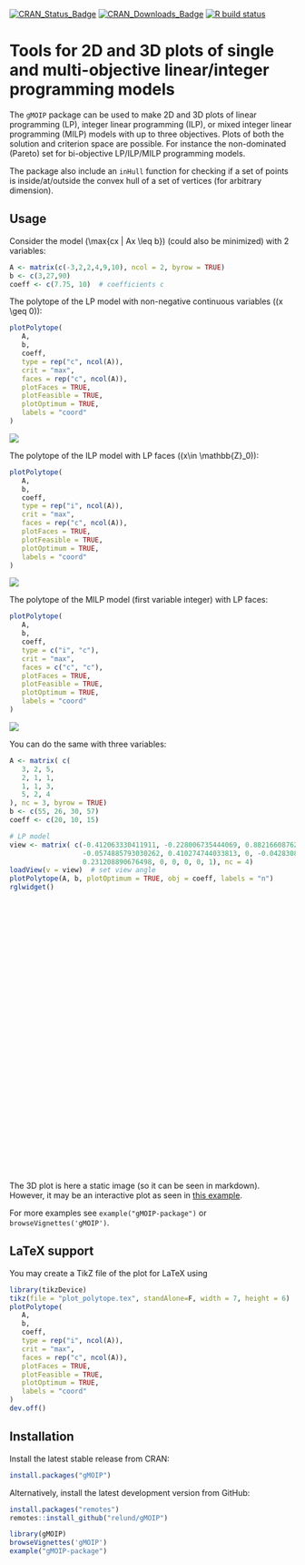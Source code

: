 
<!-- README.md is generated from README.Rmd. Please edit that file -->

<!-- badges: start -->

[![CRAN\_Status\_Badge](http://www.r-pkg.org/badges/version/gMOIP)](https://CRAN.R-project.org/package=gMOIP)
[![CRAN\_Downloads\_Badge](http://cranlogs.r-pkg.org/badges/grand-total/gMOIP?color=brightgreen)](http://cranlogs.r-pkg.org/downloads/total/last-month/gMOIP)
[![R build
status](https://github.com/relund/gMOIP/workflows/R-CMD-check/badge.svg)](https://github.com/relund/gMOIP/actions)
<!-- badges: end -->

# Tools for 2D and 3D plots of single and multi-objective linear/integer programming models

The `gMOIP` package can be used to make 2D and 3D plots of linear
programming (LP), integer linear programming (ILP), or mixed integer
linear programming (MILP) models with up to three objectives. Plots of
both the solution and criterion space are possible. For instance the
non-dominated (Pareto) set for bi-objective LP/ILP/MILP programming
models.

The package also include an `inHull` function for checking if a set of
points is inside/at/outside the convex hull of a set of vertices (for
arbitrary dimension).

## Usage

Consider the model \(\max\{cx | Ax \leq b\}\) (could also be minimized)
with 2 variables:

``` r
A <- matrix(c(-3,2,2,4,9,10), ncol = 2, byrow = TRUE)
b <- c(3,27,90)
coeff <- c(7.75, 10)  # coefficients c
```

The polytope of the LP model with non-negative continuous variables
(\(x \geq 0\)):

``` r
plotPolytope(
   A,
   b,
   coeff,
   type = rep("c", ncol(A)),
   crit = "max",
   faces = rep("c", ncol(A)),
   plotFaces = TRUE,
   plotFeasible = TRUE,
   plotOptimum = TRUE,
   labels = "coord"
)
```

![](man/figures/README-lp-1.png)<!-- -->

The polytope of the ILP model with LP faces (\(x\in \mathbb{Z}_0\)):

``` r
plotPolytope(
   A,
   b,
   coeff,
   type = rep("i", ncol(A)),
   crit = "max",
   faces = rep("c", ncol(A)),
   plotFaces = TRUE,
   plotFeasible = TRUE,
   plotOptimum = TRUE,
   labels = "coord"
)
```

![](man/figures/README-ilp-1.png)<!-- -->

The polytope of the MILP model (first variable integer) with LP faces:

``` r
plotPolytope(
   A,
   b,
   coeff,
   type = c("i", "c"),
   crit = "max",
   faces = c("c", "c"),
   plotFaces = TRUE,
   plotFeasible = TRUE,
   plotOptimum = TRUE,
   labels = "coord"
)
```

![](man/figures/README-milp-1.png)<!-- -->

You can do the same with three variables:

``` r
A <- matrix( c(
   3, 2, 5,
   2, 1, 1,
   1, 1, 3,
   5, 2, 4
), nc = 3, byrow = TRUE)
b <- c(55, 26, 30, 57)
coeff <- c(20, 10, 15)
```

``` r
# LP model
view <- matrix( c(-0.412063330411911, -0.228006735444069, 0.882166087627411, 0, 0.910147845745087,
                  -0.0574885793030262, 0.410274744033813, 0, -0.042830865830183, 0.97196090221405,
                  0.231208890676498, 0, 0, 0, 0, 1), nc = 4)   
loadView(v = view)  # set view angle
plotPolytope(A, b, plotOptimum = TRUE, obj = coeff, labels = "n")
rglwidget()
```

<!--html_preserve-->

<div id="rgl12308" class="rglWebGL html-widget" style="width:672px;height:480px;">

</div>

<script type="application/json" data-for="rgl12308">{"x":{"material":{"color":"#000000","alpha":1,"lit":true,"ambient":"#000000","specular":"#FFFFFF","emission":"#000000","shininess":50,"smooth":true,"front":"filled","back":"filled","size":3,"lwd":1,"fog":true,"point_antialias":false,"line_antialias":false,"texture":null,"textype":"rgb","texmipmap":false,"texminfilter":"linear","texmagfilter":"linear","texenvmap":false,"depth_mask":true,"depth_test":"less","isTransparent":false,"polygon_offset":[0,0]},"rootSubscene":7,"objects":{"15":{"id":15,"type":"lines","material":{"lit":false},"vertices":[[1,1,1],[1,1,1],[3,3,3],[3,3,3]],"colors":[[0,0,0,1]],"centers":[[1,1,1],[3,3,3]],"ignoreExtent":false,"flags":32832},"16":{"id":16,"type":"text","material":{"lit":false},"vertices":[[2,0.66100001335144,0.66100001335144]],"colors":[[0,0,0,1]],"texts":[[""]],"cex":[[1]],"adj":[[0.5,0.5]],"centers":[[2,0.66100001335144,0.66100001335144]],"family":[["sans"]],"font":[[1]],"ignoreExtent":true,"flags":33808},"17":{"id":17,"type":"triangles","material":{"alpha":0.200000002980232,"isTransparent":true},"vertices":[[0,0,10],[11.3999996185303,0,0],[0,0,0],[5,0,8],[0,0,10],[11.3999996185303,0,0],[5,16,0],[11.3999996185303,0,0],[0,0,0],[5,16,0],[0,26,0],[0,0,0],[2.36847585645308e-15,25,1],[0,26,0],[0,0,0],[2.36847585645308e-15,25,1],[0,0,10],[0,0,0],[0,15,5],[2.36847585645308e-15,25,1],[0,0,10],[1.79999995231628,20.7999992370605,1.60000002384186],[5,0,8],[11.3999996185303,0,0],[1.79999995231628,20.7999992370605,1.60000002384186],[5,16,0],[11.3999996185303,0,0],[1.79999995231628,20.7999992370605,1.60000002384186],[0,15,5],[2.36847585645308e-15,25,1],[1.79999995231628,20.7999992370605,1.60000002384186],[5,16,0],[0,26,0],[1.79999995231628,20.7999992370605,1.60000002384186],[2.36847585645308e-15,25,1],[0,26,0],[3.75,0,8.75],[1.79999995231628,20.7999992370605,1.60000002384186],[5,0,8],[3.75,0,8.75],[1.79999995231628,20.7999992370605,1.60000002384186],[0,15,5],[3.75,0,8.75],[5,0,8],[0,0,10],[3.75,0,8.75],[0,15,5],[0,0,10]],"colors":[[1,1,1,0.200000002980232]],"centers":[[3.79999995231628,0,3.33333349227905],[5.46666669845581,0,6],[5.46666669845581,5.33333349227905,0],[1.66666674613953,14,0],[7.89491987444066e-16,17,0.333333343267441],[7.89491987444066e-16,8.33333396911621,3.66666674613953],[7.89491987444066e-16,13.3333339691162,5.33333349227905],[6.06666707992554,6.93333339691162,3.20000028610229],[6.06666707992554,12.2666664123535,0.533333361148834],[0.600000023841858,20.2666664123535,2.53333330154419],[2.26666688919067,20.9333343505859,0.533333361148834],[0.600000023841858,23.9333343505859,0.866666674613953],[3.51666688919067,6.93333339691162,6.11666679382324],[1.85000014305115,11.9333333969116,5.11666679382324],[2.91666674613953,0,8.91666698455811],[1.25,5,7.91666698455811]],"normals":[[0,1,0],[0,1,0],[0,1,0],[0,-0.999999940395355,0],[0,-0.999999940395355,0],[0,-0.999999940395355,0],[0,0,-1],[0,0,-1],[0,0,-1],[0,0,1],[0,0,1],[0,0,1],[-1,0,2.36847585645308e-15],[-1,0,2.36847585645308e-15],[-1,0,2.36847585645308e-15],[1,-9.47390403461725e-17,0],[1,-9.47390403461725e-17,0],[1,-9.47390403461725e-17,0],[-1,-1.18423792822654e-15,-3.55271410231697e-15],[-1,-1.18423792822654e-15,-3.55271410231697e-15],[-1,-1.18423792822654e-15,-3.55271410231697e-15],[0.745356023311615,0.298142403364182,0.596284747123718],[0.745356023311615,0.298142403364182,0.596284747123718],[0.745356023311615,0.298142403364182,0.596284747123718],[-0.745355904102325,-0.298142343759537,-0.596284925937653],[-0.745355904102325,-0.298142343759537,-0.596284925937653],[-0.745355904102325,-0.298142343759537,-0.596284925937653],[-0.486664354801178,-0.324442803859711,-0.811107039451599],[-0.486664354801178,-0.324442803859711,-0.811107039451599],[-0.486664354801178,-0.324442803859711,-0.811107039451599],[0.816496551036835,0.408248275518417,0.408248484134674],[0.816496551036835,0.408248275518417,0.408248484134674],[0.816496551036835,0.408248275518417,0.408248484134674],[-0.816496670246124,-0.408248245716095,-0.408248245716095],[-0.816496670246124,-0.408248245716095,-0.408248245716095],[-0.816496670246124,-0.408248245716095,-0.408248245716095],[-0.486664414405823,-0.324442833662033,-0.81110692024231],[-0.486664414405823,-0.324442833662033,-0.81110692024231],[-0.486664414405823,-0.324442833662033,-0.81110692024231],[0.4866643846035,0.324442833662033,0.811107039451599],[0.4866643846035,0.324442833662033,0.811107039451599],[0.4866643846035,0.324442833662033,0.811107039451599],[0,1,0],[0,1,0],[0,1,0],[0.301511347293854,0.301511347293854,0.904534041881561],[0.301511347293854,0.301511347293854,0.904534041881561],[0.301511347293854,0.301511347293854,0.904534041881561]],"ignoreExtent":false,"flags":32811},"18":{"id":18,"type":"lines","material":{"lit":false,"lwd":2},"vertices":[[1.79999995231628,20.7999992370605,1.60000002384186],[2.36847585645308e-15,25,1],[1.79999995231628,20.7999992370605,1.60000002384186],[5,0,8],[1.79999995231628,20.7999992370605,1.60000002384186],[5,16,0],[2.36847585645308e-15,25,1],[0,15,5],[2.36847585645308e-15,25,1],[0,26,0],[0,15,5],[3.75,0,8.75],[0,15,5],[0,0,10],[3.75,0,8.75],[5,0,8],[3.75,0,8.75],[0,0,10],[5,0,8],[11.3999996185303,0,0],[0,0,10],[0,0,0],[5,16,0],[0,26,0],[5,16,0],[11.3999996185303,0,0],[0,26,0],[0,0,0],[11.3999996185303,0,0],[0,0,0]],"colors":[[0.701960802078247,0.701960802078247,0.701960802078247,1]],"centers":[[0.899999976158142,22.8999996185303,1.29999995231628],[3.40000009536743,10.3999996185303,4.80000019073486],[3.40000009536743,18.3999996185303,0.800000011920929],[1.18423792822654e-15,20,3],[1.18423792822654e-15,25.5,0.5],[1.875,7.5,6.875],[0,7.5,7.5],[4.375,0,8.375],[1.875,0,9.375],[8.19999980926514,0,4],[0,0,5],[2.5,21,0],[8.19999980926514,8,0],[0,13,0],[5.69999980926514,0,0]],"ignoreExtent":false,"flags":41024},"19":{"id":19,"type":"points","material":{"lit":false,"size":14},"vertices":[[1.79999995231628,20.7999992370605,1.60000002384186]],"colors":[[1,0,0,1]],"centers":[[1.79999995231628,20.7999992370605,1.60000002384186]],"ignoreExtent":false,"flags":34816},"20":{"id":20,"type":"points","material":{"lit":false,"size":7},"vertices":[[1.79999995231628,20.7999992370605,1.60000002384186],[2.36847585645308e-15,25,1],[0,15,5],[3.75,0,8.75],[5,0,8],[0,0,10],[5,16,0],[0,26,0],[11.3999996185303,0,0],[0,0,0]],"colors":[[0.498039215803146,0.498039215803146,0.498039215803146,1]],"centers":[[1.79999995231628,20.7999992370605,1.60000002384186],[2.36847585645308e-15,25,1],[0,15,5],[3.75,0,8.75],[5,0,8],[0,0,10],[5,16,0],[0,26,0],[11.3999996185303,0,0],[0,0,0]],"ignoreExtent":false,"flags":34816},"21":{"id":21,"type":"text","material":{"lit":false},"vertices":[[1.79999995231628,20.7999992370605,1.60000002384186],[2.36847585645308e-15,25,1],[0,15,5],[3.75,0,8.75],[5,0,8],[0,0,10],[5,16,0],[0,26,0],[11.3999996185303,0,0],[0,0,0]],"colors":[[0,0,0,1]],"texts":[[""],[""],[""],[""],[""],[""],[""],[""],[""],[""]],"cex":[[1]],"adj":[[0.5,0.5]],"centers":[[1.79999995231628,20.7999992370605,1.60000002384186],[2.36847585645308e-15,25,1],[0,15,5],[3.75,0,8.75],[5,0,8],[0,0,10],[5,16,0],[0,26,0],[11.3999996185303,0,0],[0,0,0]],"family":[["sans"]],"font":[[1]],"ignoreExtent":false,"flags":33808},"22":{"id":22,"type":"lines","material":{"lit":false},"vertices":[[0,-0.389999985694885,-0.150000005960464],[10,-0.389999985694885,-0.150000005960464],[0,-0.389999985694885,-0.150000005960464],[0,-1.05949997901917,-0.407499998807907],[2,-0.389999985694885,-0.150000005960464],[2,-1.05949997901917,-0.407499998807907],[4,-0.389999985694885,-0.150000005960464],[4,-1.05949997901917,-0.407499998807907],[6,-0.389999985694885,-0.150000005960464],[6,-1.05949997901917,-0.407499998807907],[8,-0.389999985694885,-0.150000005960464],[8,-1.05949997901917,-0.407499998807907],[10,-0.389999985694885,-0.150000005960464],[10,-1.05949997901917,-0.407499998807907]],"colors":[[0,0,0,1]],"centers":[[5,-0.389999985694885,-0.150000005960464],[0,-0.724749982357025,-0.278750002384186],[2,-0.724749982357025,-0.278750002384186],[4,-0.724749982357025,-0.278750002384186],[6,-0.724749982357025,-0.278750002384186],[8,-0.724749982357025,-0.278750002384186],[10,-0.724749982357025,-0.278750002384186]],"ignoreExtent":true,"flags":32832},"23":{"id":23,"type":"text","material":{"lit":false},"vertices":[[0,-2.39849996566772,-0.922500014305115],[2,-2.39849996566772,-0.922500014305115],[4,-2.39849996566772,-0.922500014305115],[6,-2.39849996566772,-0.922500014305115],[8,-2.39849996566772,-0.922500014305115],[10,-2.39849996566772,-0.922500014305115]],"colors":[[0,0,0,1]],"texts":[[" 0"],[" 2"],[" 4"],[" 6"],[" 8"],["10"]],"cex":[[1]],"adj":[[0.5,0.5]],"centers":[[0,-2.39849996566772,-0.922500014305115],[2,-2.39849996566772,-0.922500014305115],[4,-2.39849996566772,-0.922500014305115],[6,-2.39849996566772,-0.922500014305115],[8,-2.39849996566772,-0.922500014305115],[10,-2.39849996566772,-0.922500014305115]],"family":[["sans"]],"font":[[1]],"ignoreExtent":true,"flags":33808},"24":{"id":24,"type":"lines","material":{"lit":false},"vertices":[[-0.170999988913536,0,-0.150000005960464],[-0.170999988913536,25,-0.150000005960464],[-0.170999988913536,0,-0.150000005960464],[-0.464549988508224,0,-0.407499998807907],[-0.170999988913536,5,-0.150000005960464],[-0.464549988508224,5,-0.407499998807907],[-0.170999988913536,10,-0.150000005960464],[-0.464549988508224,10,-0.407499998807907],[-0.170999988913536,15,-0.150000005960464],[-0.464549988508224,15,-0.407499998807907],[-0.170999988913536,20,-0.150000005960464],[-0.464549988508224,20,-0.407499998807907],[-0.170999988913536,25,-0.150000005960464],[-0.464549988508224,25,-0.407499998807907]],"colors":[[0,0,0,1]],"centers":[[-0.170999988913536,12.5,-0.150000005960464],[-0.3177749812603,0,-0.278750002384186],[-0.3177749812603,5,-0.278750002384186],[-0.3177749812603,10,-0.278750002384186],[-0.3177749812603,15,-0.278750002384186],[-0.3177749812603,20,-0.278750002384186],[-0.3177749812603,25,-0.278750002384186]],"ignoreExtent":true,"flags":32832},"25":{"id":25,"type":"text","material":{"lit":false},"vertices":[[-1.05164992809296,0,-0.922500014305115],[-1.05164992809296,5,-0.922500014305115],[-1.05164992809296,10,-0.922500014305115],[-1.05164992809296,15,-0.922500014305115],[-1.05164992809296,20,-0.922500014305115],[-1.05164992809296,25,-0.922500014305115]],"colors":[[0,0,0,1]],"texts":[[" 0"],[" 5"],["10"],["15"],["20"],["25"]],"cex":[[1]],"adj":[[0.5,0.5]],"centers":[[-1.05164992809296,0,-0.922500014305115],[-1.05164992809296,5,-0.922500014305115],[-1.05164992809296,10,-0.922500014305115],[-1.05164992809296,15,-0.922500014305115],[-1.05164992809296,20,-0.922500014305115],[-1.05164992809296,25,-0.922500014305115]],"family":[["sans"]],"font":[[1]],"ignoreExtent":true,"flags":33808},"26":{"id":26,"type":"lines","material":{"lit":false},"vertices":[[-0.170999988913536,-0.389999985694885,0],[-0.170999988913536,-0.389999985694885,10],[-0.170999988913536,-0.389999985694885,0],[-0.464549988508224,-1.05949997901917,0],[-0.170999988913536,-0.389999985694885,2],[-0.464549988508224,-1.05949997901917,2],[-0.170999988913536,-0.389999985694885,4],[-0.464549988508224,-1.05949997901917,4],[-0.170999988913536,-0.389999985694885,6],[-0.464549988508224,-1.05949997901917,6],[-0.170999988913536,-0.389999985694885,8],[-0.464549988508224,-1.05949997901917,8],[-0.170999988913536,-0.389999985694885,10],[-0.464549988508224,-1.05949997901917,10]],"colors":[[0,0,0,1]],"centers":[[-0.170999988913536,-0.389999985694885,5],[-0.3177749812603,-0.724749982357025,0],[-0.3177749812603,-0.724749982357025,2],[-0.3177749812603,-0.724749982357025,4],[-0.3177749812603,-0.724749982357025,6],[-0.3177749812603,-0.724749982357025,8],[-0.3177749812603,-0.724749982357025,10]],"ignoreExtent":true,"flags":32832},"27":{"id":27,"type":"text","material":{"lit":false},"vertices":[[-1.05164992809296,-2.39849996566772,0],[-1.05164992809296,-2.39849996566772,2],[-1.05164992809296,-2.39849996566772,4],[-1.05164992809296,-2.39849996566772,6],[-1.05164992809296,-2.39849996566772,8],[-1.05164992809296,-2.39849996566772,10]],"colors":[[0,0,0,1]],"texts":[[" 0"],[" 2"],[" 4"],[" 6"],[" 8"],["10"]],"cex":[[1]],"adj":[[0.5,0.5]],"centers":[[-1.05164992809296,-2.39849996566772,0],[-1.05164992809296,-2.39849996566772,2],[-1.05164992809296,-2.39849996566772,4],[-1.05164992809296,-2.39849996566772,6],[-1.05164992809296,-2.39849996566772,8],[-1.05164992809296,-2.39849996566772,10]],"family":[["sans"]],"font":[[1]],"ignoreExtent":true,"flags":33808},"28":{"id":28,"type":"text","material":{"lit":false},"vertices":[[5.69999980926514,-4.40700006484985,-1.69500005245209]],"colors":[[0,0,0,1]],"texts":[["x1"]],"cex":[[1]],"adj":[[0.5,0.5]],"centers":[[5.69999980926514,-4.40700006484985,-1.69500005245209]],"family":[["sans"]],"font":[[1]],"ignoreExtent":true,"flags":33808},"29":{"id":29,"type":"text","material":{"lit":false},"vertices":[[-1.93229997158051,13,-1.69500005245209]],"colors":[[0,0,0,1]],"texts":[["x2"]],"cex":[[1]],"adj":[[0.5,0.5]],"centers":[[-1.93229997158051,13,-1.69500005245209]],"family":[["sans"]],"font":[[1]],"ignoreExtent":true,"flags":33808},"30":{"id":30,"type":"text","material":{"lit":false},"vertices":[[-1.93229997158051,-4.40700006484985,5]],"colors":[[0,0,0,1]],"texts":[["x3"]],"cex":[[1]],"adj":[[0.5,0.5]],"centers":[[-1.93229997158051,-4.40700006484985,5]],"family":[["sans"]],"font":[[1]],"ignoreExtent":true,"flags":33808},"11":{"id":11,"type":"light","vertices":[[0,0,1]],"colors":[[1,1,1,1],[1,1,1,1],[1,1,1,1]],"viewpoint":true,"finite":false},"10":{"id":10,"type":"background","material":{},"colors":[[0.298039227724075,0.298039227724075,0.298039227724075,1]],"centers":[[0,0,0]],"sphere":false,"fogtype":"none","fogscale":[[1]],"flags":32768},"12":{"id":12,"type":"background","material":{"lit":false,"back":"lines"},"colors":[[1,1,1,1]],"centers":[[0,0,0]],"sphere":false,"fogtype":"none","fogscale":[[1]],"flags":32768},"7":{"id":7,"type":"subscene","par3d":{"antialias":8,"FOV":60,"ignoreExtent":false,"listeners":7,"mouseMode":{"left":"trackball","right":"zoom","middle":"fov","wheel":"pull"},"observer":[0,0,30.0991687774658],"modelMatrix":[[-0.412063330411911,0.910147845745087,-0.042830865830183,-9.26900672912598],[-0.228006735444069,-0.0574885793030262,0.97196090221405,-2.81281471252441],[0.882166087627411,0.410274744033813,0.231208890676498,-41.617130279541],[0,0,0,1]],"projMatrix":[[1.73205077648163,0,0,0],[0,1.73205077648163,0,0],[0,0,-1.99999988079071,-45.1487503051758],[0,0,-1,0]],"skipRedraw":false,"userMatrix":[[-0.412063330411911,0.910147845745087,-0.042830865830183,0],[-0.228006735444069,-0.0574885793030262,0.97196090221405,0],[0.882166087627411,0.410274744033813,0.231208890676498,0],[0,0,0,1]],"userProjection":[[1,0,0,0],[0,1,0,0],[0,0,1,0],[0,0,0,1]],"scale":[1,1,1],"viewport":{"x":0,"y":0,"width":1,"height":1},"zoom":1,"bbox":[0,11.3999996185303,0,26,0,10],"windowRect":[0,0,256,256],"family":"sans","font":1,"cex":1,"useFreeType":false,"fontname":"NULL","maxClipPlanes":2147483647,"glVersion":2.1,"activeSubscene":0},"embeddings":{"viewport":"replace","projection":"replace","model":"replace","mouse":"replace"},"objects":[12,15,16,17,18,19,20,21,22,23,24,25,26,27,28,29,30,11],"subscenes":[],"flags":44411},"37":{"id":37,"type":"linestrip","material":{"alpha":0.498039215803146,"lit":false,"depth_test":"always","isTransparent":true},"vertices":[[0,0,-0.999000012874603],[1,0,-0.999000012874603],[1,1,-0.999000012874603],[0,1,-0.999000012874603],[0,0,-0.999000012874603]],"colors":[[0,0,0,0.498039215803146]],"centers":[[0,0,-0.999000012874603],[1,0,-0.999000012874603],[1,1,-0.999000012874603],[0,1,-0.999000012874603],[0,0,-0.999000012874603]],"ignoreExtent":false,"flags":49248}},"crosstalk":{"key":[null],"group":"","id":0,"options":[null]},"width":672,"height":480,"brushId":37,"sphereVerts":{"vb":[[0,0,0,0,0,0,0,0,0,0,0,0,0,0,0,0.0746578340503426,0.146446609406726,0.212607523691814,0.270598050073098,0.318189645143208,0.353553390593274,0.375330277517865,0.38268343236509,0.375330277517865,0.353553390593274,0.318189645143208,0.270598050073098,0.212607523691814,0.146446609406726,0.0746578340503426,0.137949689641471,0.270598050073098,0.392847479193551,0.5,0.587937801209679,0.653281482438188,0.693519922661074,0.707106781186547,0.693519922661074,0.653281482438188,0.587937801209679,0.5,0.392847479193551,0.270598050073098,0.137949689641471,0.180239955501737,0.353553390593274,0.513279967159337,0.653281482438188,0.768177756711416,0.853553390593274,0.906127446352888,0.923879532511287,0.906127446352888,0.853553390593274,0.768177756711416,0.653281482438188,0.513279967159337,0.353553390593274,0.180239955501737,0.195090322016128,0.38268343236509,0.555570233019602,0.707106781186547,0.831469612302545,0.923879532511287,0.98078528040323,1,0.98078528040323,0.923879532511287,0.831469612302545,0.707106781186547,0.555570233019602,0.38268343236509,0.195090322016128,0.180239955501737,0.353553390593274,0.513279967159337,0.653281482438188,0.768177756711416,0.853553390593274,0.906127446352888,0.923879532511287,0.906127446352888,0.853553390593274,0.768177756711416,0.653281482438188,0.513279967159337,0.353553390593274,0.180239955501737,0.137949689641471,0.270598050073098,0.392847479193551,0.5,0.587937801209679,0.653281482438188,0.693519922661074,0.707106781186547,0.693519922661074,0.653281482438188,0.587937801209679,0.5,0.392847479193551,0.270598050073098,0.137949689641471,0.0746578340503426,0.146446609406726,0.212607523691814,0.270598050073098,0.318189645143208,0.353553390593274,0.375330277517865,0.38268343236509,0.375330277517865,0.353553390593274,0.318189645143208,0.270598050073098,0.212607523691814,0.146446609406726,0.0746578340503426,0,0,0,0,0,0,0,0,0,0,0,0,0,0,0,-0.0746578340503426,-0.146446609406726,-0.212607523691814,-0.270598050073098,-0.318189645143208,-0.353553390593274,-0.375330277517865,-0.38268343236509,-0.375330277517865,-0.353553390593274,-0.318189645143208,-0.270598050073098,-0.212607523691814,-0.146446609406726,-0.0746578340503426,-0.137949689641471,-0.270598050073098,-0.392847479193551,-0.5,-0.587937801209679,-0.653281482438188,-0.693519922661074,-0.707106781186547,-0.693519922661074,-0.653281482438188,-0.587937801209679,-0.5,-0.392847479193551,-0.270598050073098,-0.137949689641471,-0.180239955501737,-0.353553390593274,-0.513279967159337,-0.653281482438188,-0.768177756711416,-0.853553390593274,-0.906127446352888,-0.923879532511287,-0.906127446352888,-0.853553390593274,-0.768177756711416,-0.653281482438188,-0.513279967159337,-0.353553390593274,-0.180239955501737,-0.195090322016128,-0.38268343236509,-0.555570233019602,-0.707106781186547,-0.831469612302545,-0.923879532511287,-0.98078528040323,-1,-0.98078528040323,-0.923879532511287,-0.831469612302545,-0.707106781186547,-0.555570233019602,-0.38268343236509,-0.195090322016128,-0.180239955501737,-0.353553390593274,-0.513279967159337,-0.653281482438188,-0.768177756711416,-0.853553390593274,-0.906127446352888,-0.923879532511287,-0.906127446352888,-0.853553390593274,-0.768177756711416,-0.653281482438188,-0.513279967159337,-0.353553390593274,-0.180239955501737,-0.137949689641471,-0.270598050073098,-0.392847479193551,-0.5,-0.587937801209679,-0.653281482438188,-0.693519922661074,-0.707106781186547,-0.693519922661074,-0.653281482438188,-0.587937801209679,-0.5,-0.392847479193551,-0.270598050073098,-0.137949689641471,-0.0746578340503426,-0.146446609406726,-0.212607523691814,-0.270598050073098,-0.318189645143208,-0.353553390593274,-0.375330277517865,-0.38268343236509,-0.375330277517865,-0.353553390593274,-0.318189645143208,-0.270598050073098,-0.212607523691814,-0.146446609406726,-0.0746578340503426,0,0],[-0.98078528040323,-0.923879532511287,-0.831469612302545,-0.707106781186547,-0.555570233019602,-0.38268343236509,-0.195090322016128,0,0.195090322016128,0.38268343236509,0.555570233019602,0.707106781186547,0.831469612302545,0.923879532511287,0.98078528040323,-0.98078528040323,-0.923879532511287,-0.831469612302545,-0.707106781186547,-0.555570233019602,-0.38268343236509,-0.195090322016128,0,0.195090322016128,0.38268343236509,0.555570233019602,0.707106781186547,0.831469612302545,0.923879532511287,0.98078528040323,-0.98078528040323,-0.923879532511287,-0.831469612302545,-0.707106781186547,-0.555570233019602,-0.38268343236509,-0.195090322016128,0,0.195090322016128,0.38268343236509,0.555570233019602,0.707106781186547,0.831469612302545,0.923879532511287,0.98078528040323,-0.98078528040323,-0.923879532511287,-0.831469612302545,-0.707106781186547,-0.555570233019602,-0.38268343236509,-0.195090322016128,0,0.195090322016128,0.38268343236509,0.555570233019602,0.707106781186547,0.831469612302545,0.923879532511287,0.98078528040323,-0.98078528040323,-0.923879532511287,-0.831469612302545,-0.707106781186547,-0.555570233019602,-0.38268343236509,-0.195090322016128,0,0.195090322016128,0.38268343236509,0.555570233019602,0.707106781186547,0.831469612302545,0.923879532511287,0.98078528040323,-0.98078528040323,-0.923879532511287,-0.831469612302545,-0.707106781186547,-0.555570233019602,-0.38268343236509,-0.195090322016128,0,0.195090322016128,0.38268343236509,0.555570233019602,0.707106781186547,0.831469612302545,0.923879532511287,0.98078528040323,-0.98078528040323,-0.923879532511287,-0.831469612302545,-0.707106781186547,-0.555570233019602,-0.38268343236509,-0.195090322016128,0,0.195090322016128,0.38268343236509,0.555570233019602,0.707106781186547,0.831469612302545,0.923879532511287,0.98078528040323,-0.98078528040323,-0.923879532511287,-0.831469612302545,-0.707106781186547,-0.555570233019602,-0.38268343236509,-0.195090322016128,0,0.195090322016128,0.38268343236509,0.555570233019602,0.707106781186547,0.831469612302545,0.923879532511287,0.98078528040323,-0.98078528040323,-0.923879532511287,-0.831469612302545,-0.707106781186547,-0.555570233019602,-0.38268343236509,-0.195090322016128,0,0.195090322016128,0.38268343236509,0.555570233019602,0.707106781186547,0.831469612302545,0.923879532511287,0.98078528040323,-0.98078528040323,-0.923879532511287,-0.831469612302545,-0.707106781186547,-0.555570233019602,-0.38268343236509,-0.195090322016128,0,0.195090322016128,0.38268343236509,0.555570233019602,0.707106781186547,0.831469612302545,0.923879532511287,0.98078528040323,-0.98078528040323,-0.923879532511287,-0.831469612302545,-0.707106781186547,-0.555570233019602,-0.38268343236509,-0.195090322016128,0,0.195090322016128,0.38268343236509,0.555570233019602,0.707106781186547,0.831469612302545,0.923879532511287,0.98078528040323,-0.98078528040323,-0.923879532511287,-0.831469612302545,-0.707106781186547,-0.555570233019602,-0.38268343236509,-0.195090322016128,0,0.195090322016128,0.38268343236509,0.555570233019602,0.707106781186547,0.831469612302545,0.923879532511287,0.98078528040323,-0.98078528040323,-0.923879532511287,-0.831469612302545,-0.707106781186547,-0.555570233019602,-0.38268343236509,-0.195090322016128,0,0.195090322016128,0.38268343236509,0.555570233019602,0.707106781186547,0.831469612302545,0.923879532511287,0.98078528040323,-0.98078528040323,-0.923879532511287,-0.831469612302545,-0.707106781186547,-0.555570233019602,-0.38268343236509,-0.195090322016128,0,0.195090322016128,0.38268343236509,0.555570233019602,0.707106781186547,0.831469612302545,0.923879532511287,0.98078528040323,-0.98078528040323,-0.923879532511287,-0.831469612302545,-0.707106781186547,-0.555570233019602,-0.38268343236509,-0.195090322016128,0,0.195090322016128,0.38268343236509,0.555570233019602,0.707106781186547,0.831469612302545,0.923879532511287,0.98078528040323,-0.98078528040323,-0.923879532511287,-0.831469612302545,-0.707106781186547,-0.555570233019602,-0.38268343236509,-0.195090322016128,0,0.195090322016128,0.38268343236509,0.555570233019602,0.707106781186547,0.831469612302545,0.923879532511287,0.98078528040323,-1,1],[0.195090322016128,0.38268343236509,0.555570233019602,0.707106781186547,0.831469612302545,0.923879532511287,0.98078528040323,1,0.98078528040323,0.923879532511287,0.831469612302545,0.707106781186547,0.555570233019602,0.38268343236509,0.195090322016128,0.180239955501737,0.353553390593274,0.513279967159337,0.653281482438188,0.768177756711416,0.853553390593274,0.906127446352888,0.923879532511287,0.906127446352888,0.853553390593274,0.768177756711416,0.653281482438188,0.513279967159337,0.353553390593274,0.180239955501737,0.137949689641471,0.270598050073098,0.392847479193551,0.5,0.587937801209679,0.653281482438188,0.693519922661074,0.707106781186547,0.693519922661074,0.653281482438188,0.587937801209679,0.5,0.392847479193551,0.270598050073098,0.137949689641471,0.0746578340503426,0.146446609406726,0.212607523691814,0.270598050073098,0.318189645143208,0.353553390593274,0.375330277517865,0.38268343236509,0.375330277517865,0.353553390593274,0.318189645143208,0.270598050073098,0.212607523691814,0.146446609406726,0.0746578340503426,0,0,0,0,0,0,0,0,0,0,0,0,0,0,0,-0.0746578340503426,-0.146446609406726,-0.212607523691814,-0.270598050073098,-0.318189645143208,-0.353553390593274,-0.375330277517865,-0.38268343236509,-0.375330277517865,-0.353553390593274,-0.318189645143208,-0.270598050073098,-0.212607523691814,-0.146446609406726,-0.0746578340503426,-0.137949689641471,-0.270598050073098,-0.392847479193551,-0.5,-0.587937801209679,-0.653281482438188,-0.693519922661074,-0.707106781186547,-0.693519922661074,-0.653281482438188,-0.587937801209679,-0.5,-0.392847479193551,-0.270598050073098,-0.137949689641471,-0.180239955501737,-0.353553390593274,-0.513279967159337,-0.653281482438188,-0.768177756711416,-0.853553390593274,-0.906127446352888,-0.923879532511287,-0.906127446352888,-0.853553390593274,-0.768177756711416,-0.653281482438188,-0.513279967159337,-0.353553390593274,-0.180239955501737,-0.195090322016128,-0.38268343236509,-0.555570233019602,-0.707106781186547,-0.831469612302545,-0.923879532511287,-0.98078528040323,-1,-0.98078528040323,-0.923879532511287,-0.831469612302545,-0.707106781186547,-0.555570233019602,-0.38268343236509,-0.195090322016128,-0.180239955501737,-0.353553390593274,-0.513279967159337,-0.653281482438188,-0.768177756711416,-0.853553390593274,-0.906127446352888,-0.923879532511287,-0.906127446352888,-0.853553390593274,-0.768177756711416,-0.653281482438188,-0.513279967159337,-0.353553390593274,-0.180239955501737,-0.137949689641471,-0.270598050073098,-0.392847479193551,-0.5,-0.587937801209679,-0.653281482438188,-0.693519922661074,-0.707106781186547,-0.693519922661074,-0.653281482438188,-0.587937801209679,-0.5,-0.392847479193551,-0.270598050073098,-0.137949689641471,-0.0746578340503426,-0.146446609406726,-0.212607523691814,-0.270598050073098,-0.318189645143208,-0.353553390593274,-0.375330277517865,-0.38268343236509,-0.375330277517865,-0.353553390593274,-0.318189645143208,-0.270598050073098,-0.212607523691814,-0.146446609406726,-0.0746578340503426,0,0,0,0,0,0,0,0,0,0,0,0,0,0,0,0.0746578340503426,0.146446609406726,0.212607523691814,0.270598050073098,0.318189645143208,0.353553390593274,0.375330277517865,0.38268343236509,0.375330277517865,0.353553390593274,0.318189645143208,0.270598050073098,0.212607523691814,0.146446609406726,0.0746578340503426,0.137949689641471,0.270598050073098,0.392847479193551,0.5,0.587937801209679,0.653281482438188,0.693519922661074,0.707106781186547,0.693519922661074,0.653281482438188,0.587937801209679,0.5,0.392847479193551,0.270598050073098,0.137949689641471,0.180239955501737,0.353553390593274,0.513279967159337,0.653281482438188,0.768177756711416,0.853553390593274,0.906127446352888,0.923879532511287,0.906127446352888,0.853553390593274,0.768177756711416,0.653281482438188,0.513279967159337,0.353553390593274,0.180239955501737,0,0]],"it":[[0,1,2,3,4,5,6,7,8,9,10,11,12,13,15,16,17,18,19,20,21,22,23,24,25,26,27,28,30,31,32,33,34,35,36,37,38,39,40,41,42,43,45,46,47,48,49,50,51,52,53,54,55,56,57,58,60,61,62,63,64,65,66,67,68,69,70,71,72,73,75,76,77,78,79,80,81,82,83,84,85,86,87,88,90,91,92,93,94,95,96,97,98,99,100,101,102,103,105,106,107,108,109,110,111,112,113,114,115,116,117,118,120,121,122,123,124,125,126,127,128,129,130,131,132,133,135,136,137,138,139,140,141,142,143,144,145,146,147,148,150,151,152,153,154,155,156,157,158,159,160,161,162,163,165,166,167,168,169,170,171,172,173,174,175,176,177,178,180,181,182,183,184,185,186,187,188,189,190,191,192,193,195,196,197,198,199,200,201,202,203,204,205,206,207,208,210,211,212,213,214,215,216,217,218,219,220,221,222,223,225,226,227,228,229,230,231,232,233,234,235,236,237,238,0,1,2,3,4,5,6,7,8,9,10,11,12,13,15,16,17,18,19,20,21,22,23,24,25,26,27,28,30,31,32,33,34,35,36,37,38,39,40,41,42,43,45,46,47,48,49,50,51,52,53,54,55,56,57,58,60,61,62,63,64,65,66,67,68,69,70,71,72,73,75,76,77,78,79,80,81,82,83,84,85,86,87,88,90,91,92,93,94,95,96,97,98,99,100,101,102,103,105,106,107,108,109,110,111,112,113,114,115,116,117,118,120,121,122,123,124,125,126,127,128,129,130,131,132,133,135,136,137,138,139,140,141,142,143,144,145,146,147,148,150,151,152,153,154,155,156,157,158,159,160,161,162,163,165,166,167,168,169,170,171,172,173,174,175,176,177,178,180,181,182,183,184,185,186,187,188,189,190,191,192,193,195,196,197,198,199,200,201,202,203,204,205,206,207,208,210,211,212,213,214,215,216,217,218,219,220,221,222,223,225,226,227,228,229,230,231,232,233,234,235,236,237,238,240,240,240,240,240,240,240,240,240,240,240,240,240,240,240,240,241,241,241,241,241,241,241,241,241,241,241,241,241,241,241,241],[15,16,17,18,19,20,21,22,23,24,25,26,27,28,30,31,32,33,34,35,36,37,38,39,40,41,42,43,45,46,47,48,49,50,51,52,53,54,55,56,57,58,60,61,62,63,64,65,66,67,68,69,70,71,72,73,75,76,77,78,79,80,81,82,83,84,85,86,87,88,90,91,92,93,94,95,96,97,98,99,100,101,102,103,105,106,107,108,109,110,111,112,113,114,115,116,117,118,120,121,122,123,124,125,126,127,128,129,130,131,132,133,135,136,137,138,139,140,141,142,143,144,145,146,147,148,150,151,152,153,154,155,156,157,158,159,160,161,162,163,165,166,167,168,169,170,171,172,173,174,175,176,177,178,180,181,182,183,184,185,186,187,188,189,190,191,192,193,195,196,197,198,199,200,201,202,203,204,205,206,207,208,210,211,212,213,214,215,216,217,218,219,220,221,222,223,225,226,227,228,229,230,231,232,233,234,235,236,237,238,0,1,2,3,4,5,6,7,8,9,10,11,12,13,16,17,18,19,20,21,22,23,24,25,26,27,28,29,31,32,33,34,35,36,37,38,39,40,41,42,43,44,46,47,48,49,50,51,52,53,54,55,56,57,58,59,61,62,63,64,65,66,67,68,69,70,71,72,73,74,76,77,78,79,80,81,82,83,84,85,86,87,88,89,91,92,93,94,95,96,97,98,99,100,101,102,103,104,106,107,108,109,110,111,112,113,114,115,116,117,118,119,121,122,123,124,125,126,127,128,129,130,131,132,133,134,136,137,138,139,140,141,142,143,144,145,146,147,148,149,151,152,153,154,155,156,157,158,159,160,161,162,163,164,166,167,168,169,170,171,172,173,174,175,176,177,178,179,181,182,183,184,185,186,187,188,189,190,191,192,193,194,196,197,198,199,200,201,202,203,204,205,206,207,208,209,211,212,213,214,215,216,217,218,219,220,221,222,223,224,226,227,228,229,230,231,232,233,234,235,236,237,238,239,1,2,3,4,5,6,7,8,9,10,11,12,13,14,15,30,45,60,75,90,105,120,135,150,165,180,195,210,225,0,14,29,44,59,74,89,104,119,134,149,164,179,194,209,224,239],[16,17,18,19,20,21,22,23,24,25,26,27,28,29,31,32,33,34,35,36,37,38,39,40,41,42,43,44,46,47,48,49,50,51,52,53,54,55,56,57,58,59,61,62,63,64,65,66,67,68,69,70,71,72,73,74,76,77,78,79,80,81,82,83,84,85,86,87,88,89,91,92,93,94,95,96,97,98,99,100,101,102,103,104,106,107,108,109,110,111,112,113,114,115,116,117,118,119,121,122,123,124,125,126,127,128,129,130,131,132,133,134,136,137,138,139,140,141,142,143,144,145,146,147,148,149,151,152,153,154,155,156,157,158,159,160,161,162,163,164,166,167,168,169,170,171,172,173,174,175,176,177,178,179,181,182,183,184,185,186,187,188,189,190,191,192,193,194,196,197,198,199,200,201,202,203,204,205,206,207,208,209,211,212,213,214,215,216,217,218,219,220,221,222,223,224,226,227,228,229,230,231,232,233,234,235,236,237,238,239,1,2,3,4,5,6,7,8,9,10,11,12,13,14,1,2,3,4,5,6,7,8,9,10,11,12,13,14,16,17,18,19,20,21,22,23,24,25,26,27,28,29,31,32,33,34,35,36,37,38,39,40,41,42,43,44,46,47,48,49,50,51,52,53,54,55,56,57,58,59,61,62,63,64,65,66,67,68,69,70,71,72,73,74,76,77,78,79,80,81,82,83,84,85,86,87,88,89,91,92,93,94,95,96,97,98,99,100,101,102,103,104,106,107,108,109,110,111,112,113,114,115,116,117,118,119,121,122,123,124,125,126,127,128,129,130,131,132,133,134,136,137,138,139,140,141,142,143,144,145,146,147,148,149,151,152,153,154,155,156,157,158,159,160,161,162,163,164,166,167,168,169,170,171,172,173,174,175,176,177,178,179,181,182,183,184,185,186,187,188,189,190,191,192,193,194,196,197,198,199,200,201,202,203,204,205,206,207,208,209,211,212,213,214,215,216,217,218,219,220,221,222,223,224,226,227,228,229,230,231,232,233,234,235,236,237,238,239,0,15,30,45,60,75,90,105,120,135,150,165,180,195,210,225,29,44,59,74,89,104,119,134,149,164,179,194,209,224,239,14]],"material":[],"normals":null,"texcoords":[[0,0,0,0,0,0,0,0,0,0,0,0,0,0,0,0.0625,0.0625,0.0625,0.0625,0.0625,0.0625,0.0625,0.0625,0.0625,0.0625,0.0625,0.0625,0.0625,0.0625,0.0625,0.125,0.125,0.125,0.125,0.125,0.125,0.125,0.125,0.125,0.125,0.125,0.125,0.125,0.125,0.125,0.1875,0.1875,0.1875,0.1875,0.1875,0.1875,0.1875,0.1875,0.1875,0.1875,0.1875,0.1875,0.1875,0.1875,0.1875,0.25,0.25,0.25,0.25,0.25,0.25,0.25,0.25,0.25,0.25,0.25,0.25,0.25,0.25,0.25,0.3125,0.3125,0.3125,0.3125,0.3125,0.3125,0.3125,0.3125,0.3125,0.3125,0.3125,0.3125,0.3125,0.3125,0.3125,0.375,0.375,0.375,0.375,0.375,0.375,0.375,0.375,0.375,0.375,0.375,0.375,0.375,0.375,0.375,0.4375,0.4375,0.4375,0.4375,0.4375,0.4375,0.4375,0.4375,0.4375,0.4375,0.4375,0.4375,0.4375,0.4375,0.4375,0.5,0.5,0.5,0.5,0.5,0.5,0.5,0.5,0.5,0.5,0.5,0.5,0.5,0.5,0.5,0.5625,0.5625,0.5625,0.5625,0.5625,0.5625,0.5625,0.5625,0.5625,0.5625,0.5625,0.5625,0.5625,0.5625,0.5625,0.625,0.625,0.625,0.625,0.625,0.625,0.625,0.625,0.625,0.625,0.625,0.625,0.625,0.625,0.625,0.6875,0.6875,0.6875,0.6875,0.6875,0.6875,0.6875,0.6875,0.6875,0.6875,0.6875,0.6875,0.6875,0.6875,0.6875,0.75,0.75,0.75,0.75,0.75,0.75,0.75,0.75,0.75,0.75,0.75,0.75,0.75,0.75,0.75,0.8125,0.8125,0.8125,0.8125,0.8125,0.8125,0.8125,0.8125,0.8125,0.8125,0.8125,0.8125,0.8125,0.8125,0.8125,0.875,0.875,0.875,0.875,0.875,0.875,0.875,0.875,0.875,0.875,0.875,0.875,0.875,0.875,0.875,0.9375,0.9375,0.9375,0.9375,0.9375,0.9375,0.9375,0.9375,0.9375,0.9375,0.9375,0.9375,0.9375,0.9375,0.9375,0,0],[0.0625,0.125,0.1875,0.25,0.3125,0.375,0.4375,0.5,0.5625,0.625,0.6875,0.75,0.8125,0.875,0.9375,0.0625,0.125,0.1875,0.25,0.3125,0.375,0.4375,0.5,0.5625,0.625,0.6875,0.75,0.8125,0.875,0.9375,0.0625,0.125,0.1875,0.25,0.3125,0.375,0.4375,0.5,0.5625,0.625,0.6875,0.75,0.8125,0.875,0.9375,0.0625,0.125,0.1875,0.25,0.3125,0.375,0.4375,0.5,0.5625,0.625,0.6875,0.75,0.8125,0.875,0.9375,0.0625,0.125,0.1875,0.25,0.3125,0.375,0.4375,0.5,0.5625,0.625,0.6875,0.75,0.8125,0.875,0.9375,0.0625,0.125,0.1875,0.25,0.3125,0.375,0.4375,0.5,0.5625,0.625,0.6875,0.75,0.8125,0.875,0.9375,0.0625,0.125,0.1875,0.25,0.3125,0.375,0.4375,0.5,0.5625,0.625,0.6875,0.75,0.8125,0.875,0.9375,0.0625,0.125,0.1875,0.25,0.3125,0.375,0.4375,0.5,0.5625,0.625,0.6875,0.75,0.8125,0.875,0.9375,0.0625,0.125,0.1875,0.25,0.3125,0.375,0.4375,0.5,0.5625,0.625,0.6875,0.75,0.8125,0.875,0.9375,0.0625,0.125,0.1875,0.25,0.3125,0.375,0.4375,0.5,0.5625,0.625,0.6875,0.75,0.8125,0.875,0.9375,0.0625,0.125,0.1875,0.25,0.3125,0.375,0.4375,0.5,0.5625,0.625,0.6875,0.75,0.8125,0.875,0.9375,0.0625,0.125,0.1875,0.25,0.3125,0.375,0.4375,0.5,0.5625,0.625,0.6875,0.75,0.8125,0.875,0.9375,0.0625,0.125,0.1875,0.25,0.3125,0.375,0.4375,0.5,0.5625,0.625,0.6875,0.75,0.8125,0.875,0.9375,0.0625,0.125,0.1875,0.25,0.3125,0.375,0.4375,0.5,0.5625,0.625,0.6875,0.75,0.8125,0.875,0.9375,0.0625,0.125,0.1875,0.25,0.3125,0.375,0.4375,0.5,0.5625,0.625,0.6875,0.75,0.8125,0.875,0.9375,0.0625,0.125,0.1875,0.25,0.3125,0.375,0.4375,0.5,0.5625,0.625,0.6875,0.75,0.8125,0.875,0.9375,0,1]],"meshColor":"vertices"},"context":{"shiny":false,"rmarkdown":"github_document"},"players":[],"webGLoptions":{"preserveDrawingBuffer":true}},"evals":[],"jsHooks":[]}</script>

<!--/html_preserve-->

The 3D plot is here a static image (so it can be seen in markdown).
However, it may be an interactive plot as seen in [this
example](http://htmlpreview.github.io/?https://github.com/relund/gMOIP/blob/master/inst/examples/3d_interactive.html).

For more examples see `example("gMOIP-package")` or
`browseVignettes('gMOIP')`.

## LaTeX support

You may create a TikZ file of the plot for LaTeX using

``` r
library(tikzDevice)
tikz(file = "plot_polytope.tex", standAlone=F, width = 7, height = 6)
plotPolytope(
   A,
   b,
   coeff,
   type = rep("i", ncol(A)),
   crit = "max",
   faces = rep("c", ncol(A)),
   plotFaces = TRUE,
   plotFeasible = TRUE,
   plotOptimum = TRUE,
   labels = "coord"
)
dev.off()
```

## Installation

Install the latest stable release from CRAN:

``` r
install.packages("gMOIP")
```

Alternatively, install the latest development version from GitHub:

``` r
install.packages("remotes")
remotes::install_github("relund/gMOIP")

library(gMOIP)
browseVignettes('gMOIP')
example("gMOIP-package")
```
